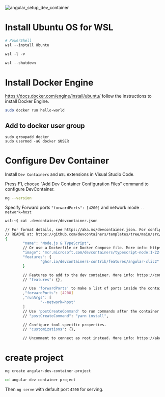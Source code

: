 ![angular_setup_dev_container](https://github.com/user-attachments/assets/3c035a6a-2065-4bb9-b07e-d3a7fe11dbcd)



# Install Ubuntu OS for WSL
```powershell
# PowerShell
wsl --install Ubuntu

wsl -l -v

wsl --shutdown
```

# Install Docker Engine
https://docs.docker.com/engine/install/ubuntu/
follow the instructions to install Docker Engine.

```sh
sudo docker run hello-world
```

## Add to docker user group

```
sudo groupadd docker
sudo usermod -aG docker $USER
```

# Configure Dev Container

Install `Dev Containers` and `WSL` extensions in Visual Studio Code.

Press F1, choose "Add Dev Container Configuration Files" command to configure DevContainer.

```sh
ng --version
```

Specify Forward ports `"forwardPorts": [4200]` and network mode `--network=host`

```sh
wsl:~$ cat .devcontainer/devcontainer.json

// For format details, see https://aka.ms/devcontainer.json. For config options, see the
// README at: https://github.com/devcontainers/templates/tree/main/src/typescript-node
{
        "name": "Node.js & TypeScript",
        // Or use a Dockerfile or Docker Compose file. More info: https://containers.dev/guide/dockerfile
        "image": "mcr.microsoft.com/devcontainers/typescript-node:1-22-bookworm",
        "features": {
                "ghcr.io/devcontainers-contrib/features/angular-cli:2": {}
        }

        // Features to add to the dev container. More info: https://containers.dev/features.
        // "features": {},

        // Use 'forwardPorts' to make a list of ports inside the container available locally.
        ,"forwardPorts": [4200]
        ,"runArgs": [
                "--network=host"
        ]
        // Use 'postCreateCommand' to run commands after the container is created.
        // "postCreateCommand": "yarn install",

        // Configure tool-specific properties.
        // "customizations": {},

        // Uncomment to connect as root instead. More info: https://aka.ms/dev-containers-non-root.


```

# create project

```sh
ng create angular-dev-container-project

cd angular-dev-container-project
```

Then `ng serve` with default port `4200` for serving. 



